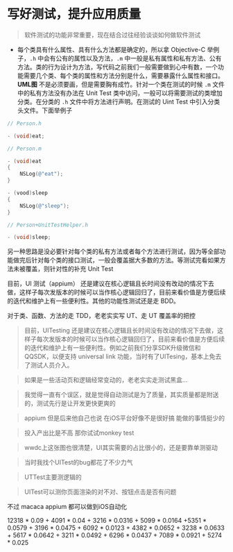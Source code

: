 # 写好测试，提升应用质量

> 软件测试的功能非常重要，现在结合过往经验谈谈如何做软件测试

- 每个类具有什么属性、具有什么方法都是确定的，所以拿 Objective-C 举例子，`.h` 中会有公有的属性以及方法，`.m` 中一般是私有属性和私有方法、公有方法。类的行为设计为方法，写代码之前我们一般需要做到心中有数，一个功能需要几个类、每个类的属性和方法分别是什么，需要暴露什么属性和接口。**UML图**  不是必须要画，但是需要胸有成竹。针对一个类在测试的时候 `.m` 文件中的私有方法没有办法在 Unit Test 类中访问，一般可以将需要测试的类增加分类。在分类的 `.h` 文件中将方法进行声明。在测试的 Uint Test 中引入分类头文件。下面举例子
  
```Objective-C
// Person.h

- (void)eat;

// Person.m

- (void)eat
{
    NSLog(@"eat");
}

- (vood)sleep
{
    NSLog(@"sleep");
}

// Person+UnitTestHelper.h

- (void)sleep;
```

另一种思路是没必要针对每个类的私有方法或者每个方法进行测试，因为等全部功能做完后针对每个类的接口测试，一般会覆盖据大多数的方法。等测试完看如果方法未被覆盖，则针对性的补充 Unit Test

目前，UI 测试（appium） 还是建议在核心逻辑且长时间没有改动的情况下去做，这样子每次发版本的时候可以当作核心逻辑回归了，目前来看价值是方便后续的迭代和维护上有一些便利性。其他的功能性测试还是走 BDD。

对于类、函数、方法的走 TDD，老老实实写 UT、走 UT 覆盖率的把控

> 目前，UITesting 还是建议在核心逻辑且长时间没有改动的情况下去做，这样子每次发版本的时候可以当作核心逻辑回归了，目前来看价值是方便后续的迭代和维护上有一些便利性。例如之前我们分享SDK升级微信和QQSDK，以便支持 universal link 功能，当时有了UITesing，基本上免去了测试人员介入。

> 如果是一些活动页和逻辑经常变动的，老老实实走测试黑盒...

> 我觉得一直有个误区，就是觉得自动测试是为了质量，其实质量都是附送的，测试先行是让开发更快更爽的

> appium 但是后来他自己也说 在iOS平台好像不是很好搞 能做的事情挺少的

> 投入产出比是不高 那你试试monkey test

> wwdc上这张图也很清楚，UI其实需要的占比很小的，还是要靠单测驱动

> 当时我找个UITest的bug都花了不少力气

> UTTest主要测逻辑的

> UITest可以测你页面渲染的对不对、按钮点击是否有问题

不过 macaca appium 都可以做到iOS自动化



12318 * 0.09 + 4091 * 0.04 + 3216 * 0.0316 + 5099 * 0.0164 +5351 * 0.0579 + 3196 * 0.0475 + 6092 * 0.0123 + 4382 * 0.0652 + 3238 * 0.0633 + 5617 * 0.0642 + 3211 * 0.0492 + 6296 * 0.0437 + 7089 * 0.0921 + 5274 * 0.025